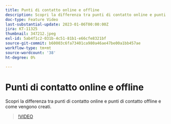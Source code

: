 ```yaml
---
title: Punti di contatto online e offline
description: Scopri la differenza tra punti di contatto online e punti di contatto offline e come vengono creati.
doc-type: Feature Video
last-substantial-update: 2023-01-06T00:00:00Z
jira: KT-11325
thumbnail: 347212.jpeg
exl-id: 5ab4f1c2-031b-4c51-81b1-e66cfe8321bf
source-git-commit: b60003c6fa73401ca980a46ae47be00a1bb457ae
workflow-type: tm+mt
source-wordcount: '38'
ht-degree: 0%

---
```


# Punti di contatto online e offline

Scopri la differenza tra punti di contatto online e punti di contatto offline e come vengono creati.

>[!VIDEO](https://video.tv.adobe.com/v/347212/?quality=12&learn=on)
